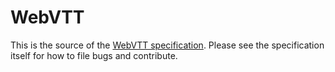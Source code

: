 WebVTT
======

This is the source of the [WebVTT specification](http://dev.w3.org/html5/webvtt/).
Please see the specification itself for how to file bugs and contribute.
